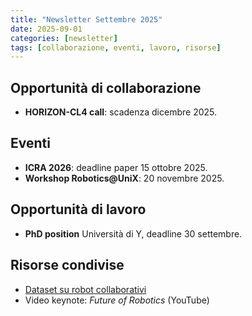 ```yaml
---
title: "Newsletter Settembre 2025"
date: 2025-09-01
categories: [newsletter]
tags: [collaborazione, eventi, lavoro, risorse]
---
```


## Opportunità di collaborazione
- **HORIZON-CL4 call**: scadenza dicembre 2025.

## Eventi
- **ICRA 2026**: deadline paper 15 ottobre 2025.
- **Workshop Robotics@UniX**: 20 novembre 2025.

## Opportunità di lavoro
- **PhD position** Università di Y, deadline 30 settembre.

## Risorse condivise
- [Dataset su robot collaborativi](https://example.com)  
- Video keynote: *Future of Robotics* (YouTube)
